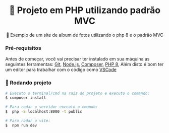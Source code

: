 <h1 align="center">
    <a>🔗 Projeto em PHP utilizando padrão MVC</a>
</h1>
<p align="center">🚀 Exemplo de um site de album de fotos utilizando o php 8 e o padrão MVC</p>

### Pré-requisitos

Antes de começar, você vai precisar ter instalado em sua máquina as seguintes ferramentas:
[Git](https://git-scm.com), [Node.js](https://nodejs.org/en/), [Composer](https://getcomposer.org/), [PHP 8](https://www.php.net/downloads.php),
Além disto é bom ter um editor para trabalhar com o código como [VSCode](https://code.visualstudio.com/)

### 🎲 Rodando projeto

```bash
# Executo o terminal/cmd na raiz do projeto e executo o comando:
$ composer install

# Para rodar o servidor executo o cmando:
$  php -S localhost:8000 -t public

# Para rodar o vite:
$  npm run dev

```
